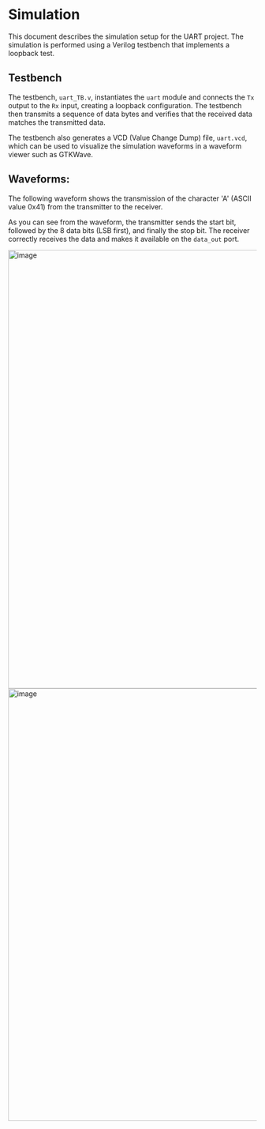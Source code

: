# Simulation

This document describes the simulation setup for the UART project. The simulation is performed using a Verilog testbench that implements a loopback test.

## Testbench

The testbench, `uart_TB.v`, instantiates the `uart` module and connects the `Tx` output to the `Rx` input, creating a loopback configuration. The testbench then transmits a sequence of data bytes and verifies that the received data matches the transmitted data.

The testbench also generates a VCD (Value Change Dump) file, `uart.vcd`, which can be used to visualize the simulation waveforms in a waveform viewer such as GTKWave.

## Waveforms:

The following waveform shows the transmission of the character 'A' (ASCII value 0x41) from the transmitter to the receiver.

As you can see from the waveform, the transmitter sends the start bit, followed by the 8 data bits (LSB first), and finally the stop bit. The receiver correctly receives the data and makes it available on the `data_out` port.

<img width="1887" height="888" alt="image" src="https://github.com/user-attachments/assets/c25e4d51-2bde-402a-9439-4e0eed7eb9c5" />
<img width="1880" height="876" alt="image" src="https://github.com/user-attachments/assets/26ffa1f1-f775-49ea-8f05-a9b4e30b9317" />
